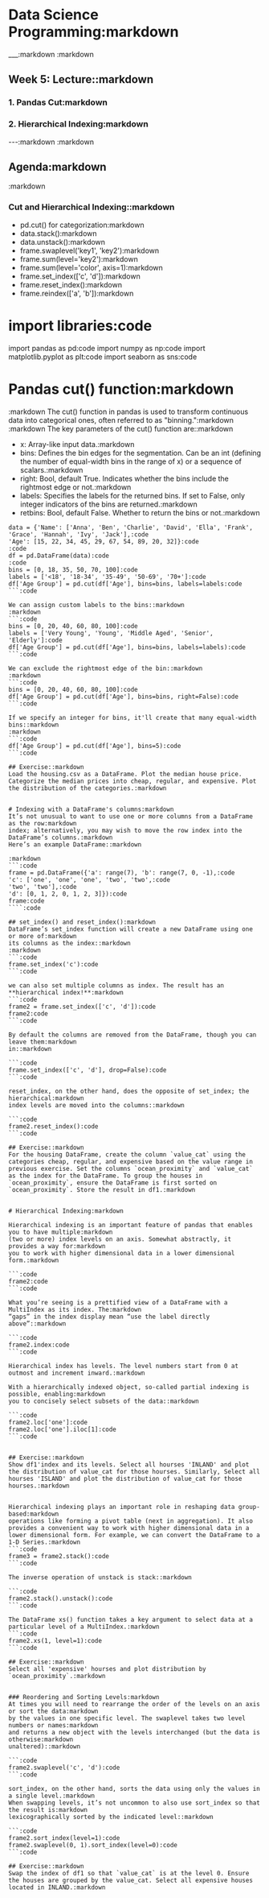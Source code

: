 # Data Science Programming:markdown
___:markdown
:markdown
## Week 5: Lecture::markdown
### 1. Pandas Cut:markdown
### 2. Hierarchical Indexing:markdown
---:markdown
:markdown
## Agenda:markdown
:markdown
### Cut and Hierarchical Indexing::markdown
- pd.cut() for categorization:markdown
- data.stack():markdown
- data.unstack():markdown
- frame.swaplevel('key1', 'key2'):markdown
- frame.sum(level='key2'):markdown
- frame.sum(level='color', axis=1):markdown
- frame.set_index(['c', 'd']):markdown
- frame.reset_index():markdown
- frame.reindex(['a', 'b']):markdown

# import libraries:code
import pandas as pd:code
import numpy as np:code
import matplotlib.pyplot as plt:code
import seaborn as sns:code

# Pandas cut() function:markdown
:markdown
The cut() function in pandas is used to transform continuous data into categorical ones, often referred to as "binning.":markdown
:markdown
The key parameters of the cut() function are::markdown
- x: Array-like input data.:markdown
- bins: Defines the bin edges for the segmentation. Can be an int (defining the number of equal-width bins in the range of x) or a sequence of scalars.:markdown
- right: Bool, default True. Indicates whether the bins include the rightmost edge or not.:markdown
- labels: Specifies the labels for the returned bins. If set to False, only integer indicators of the bins are returned.:markdown
- retbins: Bool, default False. Whether to return the bins or not.:markdown

```:code
data = {'Name': ['Anna', 'Ben', 'Charlie', 'David', 'Ella', 'Frank', 'Grace', 'Hannah', 'Ivy', 'Jack'],:code
'Age': [15, 22, 34, 45, 29, 67, 54, 89, 20, 32]}:code
:code
df = pd.DataFrame(data):code
:code
bins = [0, 18, 35, 50, 70, 100]:code
labels = ['<18', '18-34', '35-49', '50-69', '70+']:code
df['Age Group'] = pd.cut(df['Age'], bins=bins, labels=labels:code
```:code

We can assign custom labels to the bins::markdown
:markdown
```:code
bins = [0, 20, 40, 60, 80, 100]:code
labels = ['Very Young', 'Young', 'Middle Aged', 'Senior', 'Elderly']:code
df['Age Group'] = pd.cut(df['Age'], bins=bins, labels=labels):code
```:code

We can exclude the rightmost edge of the bin::markdown
:markdown
```:code
bins = [0, 20, 40, 60, 80, 100]:code
df['Age Group'] = pd.cut(df['Age'], bins=bins, right=False):code
```:code

If we specify an integer for bins, it'll create that many equal-width bins::markdown
:markdown
```:code
df['Age Group'] = pd.cut(df['Age'], bins=5):code
```:code

## Exercise::markdown
Load the housing.csv as a DataFrame. Plot the median house price. Categorize the median prices into cheap, regular, and expensive. Plot the distribution of the categories.:markdown


# Indexing with a DataFrame's columns:markdown
It’s not unusual to want to use one or more columns from a DataFrame as the row:markdown
index; alternatively, you may wish to move the row index into the DataFrame’s columns.:markdown
Here’s an example DataFrame::markdown

:markdown
```:code
frame = pd.DataFrame({'a': range(7), 'b': range(7, 0, -1),:code
'c': ['one', 'one', 'one', 'two', 'two',:code
'two', 'two'],:code
'd': [0, 1, 2, 0, 1, 2, 3]}):code
frame:code
````:code

## set_index() and reset_index():markdown
DataFrame’s set_index function will create a new DataFrame using one or more of:markdown
its columns as the index::markdown
:markdown
```:code
frame.set_index('c'):code
```:code

we can also set multiple columns as index. The result has an **hierarchical index!**:markdown
```:code
frame2 = frame.set_index(['c', 'd']):code
frame2:code
```:code

By default the columns are removed from the DataFrame, though you can leave them:markdown
in::markdown

```:code
frame.set_index(['c', 'd'], drop=False):code
```:code

reset_index, on the other hand, does the opposite of set_index; the hierarchical:markdown
index levels are moved into the columns::markdown

```:code
frame2.reset_index():code
```:code

## Exercise::markdown
For the housing DataFrame, create the column `value_cat` using the categories cheap, regular, and expensive based on the value range in previous exercise. Set the columns `ocean_proximity` and `value_cat` as the index for the DataFrame. To group the houses in `ocean_proximity`, ensure the DataFrame is first sorted on `ocean_proximity`. Store the result in df1.:markdown


# Hierarchical Indexing:markdown

Hierarchical indexing is an important feature of pandas that enables you to have multiple:markdown
(two or more) index levels on an axis. Somewhat abstractly, it provides a way for:markdown
you to work with higher dimensional data in a lower dimensional form.:markdown

```:code
frame2:code
```:code

What you’re seeing is a prettified view of a DataFrame with a MultiIndex as its index. The:markdown
“gaps” in the index display mean “use the label directly above”::markdown

```:code
frame2.index:code
```:code

Hierarchical index has levels. The level numbers start from 0 at outmost and increment inward.:markdown

With a hierarchically indexed object, so-called partial indexing is possible, enabling:markdown
you to concisely select subsets of the data::markdown

```:code
frame2.loc['one']:code
frame2.loc['one'].iloc[1]:code
```:code


## Exercise::markdown
Show df1'index and its levels. Select all hourses 'INLAND' and plot the distribution of value_cat for those hourses. Similarly, Select all hourses 'ISLAND' and plot the distribution of value_cat for those hourses.:markdown


Hierarchical indexing plays an important role in reshaping data group-based:markdown
operations like forming a pivot table (next in aggregation). It also provides a convenient way to work with higher dimensional data in a lower dimensional form. For example, we can convert the DataFrame to a 1-D Series.:markdown
```:code
frame3 = frame2.stack():code
```:code

The inverse operation of unstack is stack::markdown

```:code
frame2.stack().unstack():code
```:code

The DataFrame xs() function takes a key argument to select data at a particular level of a MultiIndex.:markdown
```:code
frame2.xs(1, level=1):code
```:code

## Exercise::markdown
Select all 'expensive' hourses and plot distribution by `ocean_proximity`.:markdown


### Reordering and Sorting Levels:markdown
At times you will need to rearrange the order of the levels on an axis or sort the data:markdown
by the values in one specific level. The swaplevel takes two level numbers or names:markdown
and returns a new object with the levels interchanged (but the data is otherwise:markdown
unaltered)::markdown

```:code
frame2.swaplevel('c', 'd'):code
```:code

sort_index, on the other hand, sorts the data using only the values in a single level.:markdown
When swapping levels, it’s not uncommon to also use sort_index so that the result is:markdown
lexicographically sorted by the indicated level::markdown

```:code
frame2.sort_index(level=1):code
frame2.swaplevel(0, 1).sort_index(level=0):code
```:code

## Exercise::markdown
Swap the index of df1 so that `value_cat` is at the level 0. Ensure the houses are grouped by the value_cat. Select all expensive houses located in INLAND.:markdown


